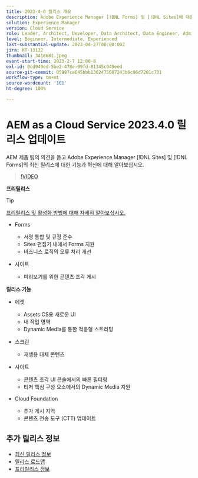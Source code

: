 ```yaml
---
title: 2023-4-0 릴리스 개요
description: Adobe Experience Manager [!DNL Forms] 및 [!DNL Sites]에 대한 2023-2-0 릴리스의 최신 기능과 혁신에 대해 알아보십시오.
solution: Experience Manager
version: Cloud Service
role: Leader, Architect, Developer, Data Architect, Data Engineer, Admin, User
level: Beginner, Intermediate, Experienced
last-substantial-update: 2023-04-27T00:00:00Z
jira: KT-13132
thumbnail: 3418681.jpeg
event-start-time: 2023-2-7 12:00-8
exl-id: 0cd949ed-5be2-478e-99fd-81345c049eed
source-git-commit: 05987ca645bbb1362475687243b6c96d7201c731
workflow-type: tm+mt
source-wordcount: '161'
ht-degree: 100%

---
```


# AEM as a Cloud Service 2023.4.0 릴리스 업데이트

AEM 제품 팀의 의견을 듣고 Adobe Experience Manager [!DNL Sites] 및 [!DNL Forms]의 최신 릴리스에 대한 기능과 혁신에 대해 알아보십시오.

>[!VIDEO](https://video.tv.adobe.com/v/3418681/?learn=on)

**프리릴리스**

>[!TIP]
>
>[프리릴리스 및 활성화 방법에 대해 자세히 알아보십시오.](https://experienceleague.adobe.com/docs/experience-manager-cloud-service/content/release-notes/prerelease.html?lang=ko-KR)

* Forms
   * 서명 통합 및 규정 준수
   * Sites 편집기 내에서 Forms 지원
   * 비즈니스 로직의 오류 처리 개선

* 사이트
   * 미리보기를 위한 콘텐츠 조각 게시

**릴리스 기능**

* 에셋
   * Assets CS용 새로운 UI
   * 내 작업 영역
   * Dynamic Media를 통한 적응형 스트리밍

* 스크린
   * 재생용 대체 콘텐츠

* 사이트
   * 콘텐츠 조각 UI 콘솔에서의 빠른 필터링
   * 티저 핵심 구성 요소에서의 Dynamic Media 지원

* Cloud Foundation
   * 추가 게시 지역
   * 콘텐츠 전송 도구 (CTT) 업데이트

<!-- 
Have questions about the release?  Discuss the release in [Experience League Communities](https://adobe.ly/3KCfab0 )
-->

## 추가 릴리스 정보

* [최신 릴리스 정보](https://experienceleague.adobe.com/docs/experience-manager-cloud-service/content/release-notes/home.html?lang=ko-KR)
* [릴리스 로드맵](https://experienceleague.adobe.com/docs/experience-manager-release-information/aem-release-updates/update-releases-roadmap.html)
* [프리릴리스 정보](https://experienceleague.adobe.com/docs/experience-manager-cloud-service/content/release-notes/prerelease.html?lang=ko-KR)
